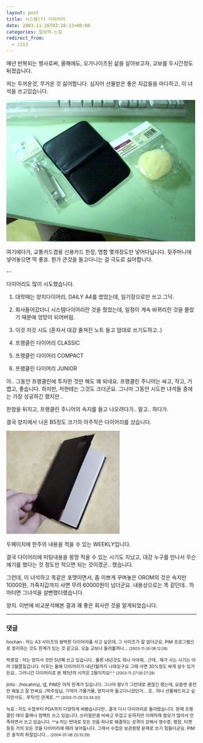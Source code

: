 ```yaml
---
layout: post
title: 시스템(?) 다이어리
date: 2003-11-26T03:28:13+00:00
categories: 일상의-느낌
redirect_from:
  - /213
---
```


매년 반복되는 행사로써, 올해에도, 오가나이즈된 삶을 살아보고자, 교보를 두시간정도 뒤졌습니다.

저는 두꺼운것, 무거운 것 싫어합니다. 심지어 선물받은 좋은 지갑들을 마다하고, 이 녀석을 쓰고있습니다.

![ ](/assets/media/logs_archives_DSC01452.jpg)

여기에다가, 교통카드겸용 신용카드 한장, 명함 몇개정도만 넣어다닙니다. 뒷주머니에 넣어놓으면 딱 좋죠. 뭔가 큰것을 들고다니는 걸 극도로 싫어합니다.

--

다이어리도 많이 시도했습니다.

1. 대학때는 양지다이어리, DAILY A4를 썼었는데, 일기장으로만 쓰고 그닥.

2. 회사들어갔더니 시스템다이어리란 것을 줬었는데, 일정이 계속 바뀌리란 것을 몰랐기 때문에 엉망이 되어버림.

3. 이것 저것 시도 (혼자서 대강 줄쳐진 노트 들고 맘대로 쓰기도하고..)

4. 프랭클린 다이어리 CLASSIC

5. 프랭클린 다이어리 COMPACT

6. 프랭클린 다이어리 JUNIOR

아.. 그동안 프랭클린에 투자한 것만 해도 꽤 되네요. 프랭클린 주니어는 싸고, 작고, 가볍고, 좋습니다. 하지만, 저한테는 그것도 크더군요. 그나마 그동안 시도한 녀석들 중에는 가장 성공하긴 했지만..

한참을 뒤지고, 프랭클린 주니어의 속지를 들고 나오려다가.. 말고.. 하다가.

결국 양지에서 나온 B5정도 크기의 아주작은 다이어리를 샀습니다.

![ ](/assets/media/logs_archives_Dsc02837_1.jpg)

두페이지에 한주의 내용을 적을 수 있는 WEEKLY입니다.

결국 다이어리에 미팅내용을 몽땅 적을 수 있는 시기도 지났고, 대강 누구를 만나서 무슨 얘기를 했다는 것 정도만 적으면 되는 것이겠군.. 했습니다.

그런데, 이 녀석하고 똑같은 포맷이면서, 좀 이쁘게 꾸며놓은 OROM의 것은 속지만 10000원, 가죽지갑까지 사면 무려 60000원이 넘더군요. 내용상으로는 똑 같던데.. 하마터면 그녀석을 살뻔했더랬습니다.

양지. 이번에 비교분석해본 결과 꽤 좋은 회사란 것을 알게되었습니다.

* * *

### 댓글



<!--- cmt:465 --->
<!--- mail: --->
<!--- parent:0 --->

<small class=comment>hochan : 저는 A3 사이즈의 쌈박한 다이어리를 사고 싶은데, 그 사이즈가 잘 없더군요. PIM 프로그램으로 정리하는 것도 한계가 있는 것 같고요. 오늘 교보나 들려볼까나... <small>(2003-11-26 08:12:28)</small></small>


<!--- cmt:466 --->
<!--- mail: --->
<!--- parent:0 --->

<small class=comment>박종일 : 저는 양지사 것만 5년째 쓰고 있습니다.. 물론 내년것도 하나 사야줘.. 근데.. 제가 사는 시기는 아마 2월쯤일겁니다. 이유는 올해 다이어리가 내년1월까지 나와있구요 그때 사면 30%정도 싸게 살수 있거든요.. 그러니간 다이어리로 본 제1년의 시작은 2월이지요^.^ <small>(2003-11-27 06:27:28)</small></small>


<!--- cmt:467 --->
<!--- mail: --->
<!--- parent:0 --->

<small class=comment>jinto : /hocahn님, 넵, PIM은 아직 한계가 있습니다. 그나마 팜V가 그런대로 괜찮긴 했는데, 요즘엔 충전만 해놓고 잘 안써요. /박주임님, 기억이 가물가물, 양지사꺼 들고다니셨던가... 흐.. 하나 선물해드리고 싶지만서도.. 무직!인 관계로..^^ <small>(2003-11-29 03:34:32)</small></small>


<!--- cmt:468 --->
<!--- mail: --->
<!--- parent:0 --->

<small class=comment>늑호 : 저도 수첩부터 PDA까지 다양하게 써봤습니다만...결국 다시 다이어리로 돌아왔습니다. 현재 프랭클린 데이 플래너 컴팩트 쓰고 있습니다. 쓰러질만큼 비싸고 무겁고 둔하지만 이래저래 쓸모가 많아서 만족하면서 쓰고 있습니다. ^^a  저는 반대로 모든 것을 하나로 해결하는 성격이 강해서 영수증, 명함, 티켓 등등 거의 모든 것을 다이어리에 때려 넣어둡니다. 그래서 수첩은 보관용량 문제로 쓰기 힘들더군요.  PIM은 솔직히 좌절입니다... <small>(2004-01-08 20:10:29)</small></small>

